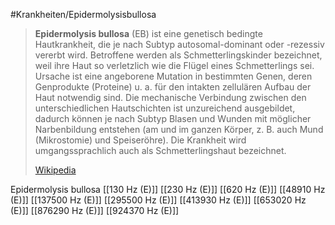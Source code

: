 #Krankheiten/Epidermolysisbullosa
> **Epidermolysis bullosa** (EB) ist eine genetisch bedingte Hautkrankheit, die je nach Subtyp autosomal-dominant oder -rezessiv vererbt wird. Betroffene werden als Schmetterlingskinder bezeichnet, weil ihre Haut so verletzlich wie die Flügel eines Schmetterlings sei. Ursache ist eine angeborene Mutation in bestimmten Genen, deren Genprodukte (Proteine) u. a. für den intakten zellulären Aufbau der Haut notwendig sind. Die mechanische Verbindung zwischen den unterschiedlichen Hautschichten ist unzureichend ausgebildet, dadurch können je nach Subtyp Blasen und Wunden mit möglicher Narbenbildung entstehen (am und im ganzen Körper, z. B. auch Mund (Mikrostomie) und Speiseröhre). Die Krankheit wird umgangssprachlich auch als Schmetterlingshaut bezeichnet.
>
> [Wikipedia](https://de.wikipedia.org/wiki/Epidermolysis%20bullosa)

Epidermolysis bullosa
[[130 Hz (E)]]
[[230 Hz (E)]]
[[620 Hz (E)]]
[[48910 Hz (E)]]
[[137500 Hz (E)]]
[[295500 Hz (E)]]
[[413930 Hz (E)]]
[[653020 Hz (E)]]
[[876290 Hz (E)]]
[[924370 Hz (E)]]